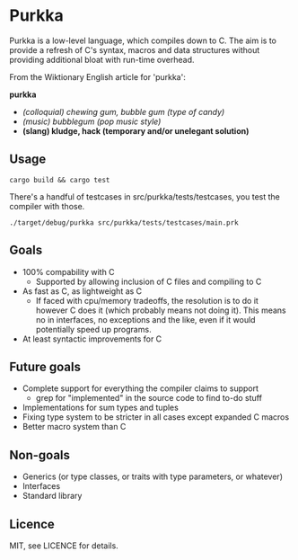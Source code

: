Purkka
======

Purkka is a low-level language, which compiles down to C. The aim is to provide
a refresh of C's syntax, macros and data structures without providing
additional bloat with run-time overhead.

From the Wiktionary English article for 'purkka':

**purkka**
- _(colloquial) chewing gum, bubble gum (type of candy)_
- _(music) bubblegum (pop music style)_
- **(slang) kludge, hack (temporary and/or unelegant solution)**

Usage
-----

    cargo build && cargo test

There's a handful of testcases in src/purkka/tests/testcases, you test the
compiler with those.

    ./target/debug/purkka src/purkka/tests/testcases/main.prk

Goals
-----

- 100% compability with C
    - Supported by allowing inclusion of C files and compiling to C
- As fast as C, as lightweight as C
    - If faced with cpu/memory tradeoffs, the resolution is to do it however C
      does it (which probably means not doing it). This means no in interfaces,
      no exceptions and the like, even if it would potentially speed up
      programs.
- At least syntactic improvements for C

Future goals
------------

- Complete support for everything the compiler claims to support
    - grep for "implemented" in the source code to find to-do stuff
- Implementations for sum types and tuples
- Fixing type system to be stricter in all cases except expanded C macros
- Better macro system than C

Non-goals
---------

- Generics (or type classes, or traits with type parameters, or whatever)
- Interfaces
- Standard library

Licence
-------

MIT, see LICENCE for details.
